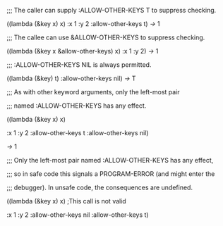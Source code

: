  



;;; The caller can supply :ALLOW-OTHER-KEYS T to suppress checking. 



((lambda (&key x) x) :x 1 :y 2 :allow-other-keys t) *→* 1 



;;; The callee can use &ALLOW-OTHER-KEYS to suppress checking. 



((lambda (&key x &allow-other-keys) x) :x 1 :y 2) *→* 1 



;;; :ALLOW-OTHER-KEYS NIL is always permitted. 



((lambda (&key) t) :allow-other-keys nil) *→* T 



;;; As with other keyword arguments, only the left-most pair 



;;; named :ALLOW-OTHER-KEYS has any effect. 



((lambda (&key x) x) 



:x 1 :y 2 :allow-other-keys t :allow-other-keys nil) 



*→* 1 



;;; Only the left-most pair named :ALLOW-OTHER-KEYS has any effect, 



;;; so in safe code this signals a PROGRAM-ERROR (and might enter the 



;;; debugger). In unsafe code, the consequences are undefined. 



((lambda (&key x) x) ;This call is not valid 



:x 1 :y 2 :allow-other-keys nil :allow-other-keys t) 



